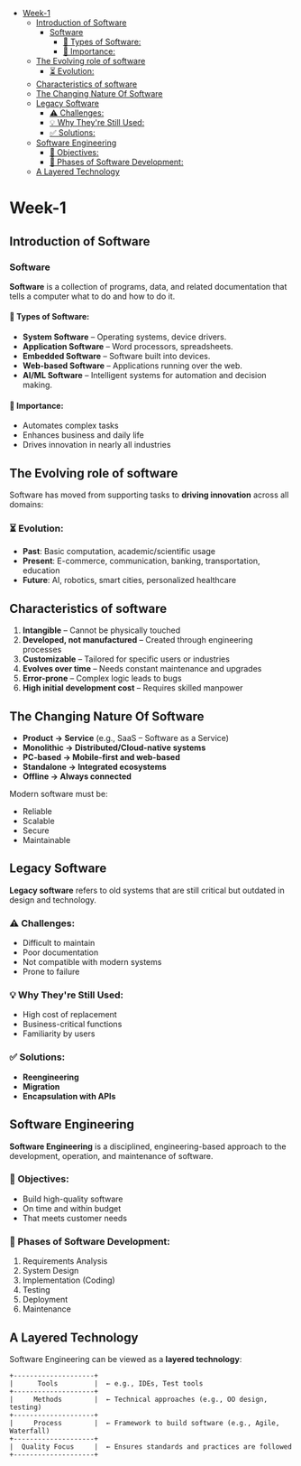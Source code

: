 - [Week-1](#week-1)
  - [Introduction of Software](#introduction-of-software)
    - [Software](#software)
      - [🔹 Types of Software:](#-types-of-software)
      - [🔹 Importance:](#-importance)
  - [The Evolving role of software](#the-evolving-role-of-software)
    - [⏳ Evolution:](#-evolution)
  - [Characteristics of software](#characteristics-of-software)
  - [The Changing Nature Of Software](#the-changing-nature-of-software)
  - [Legacy Software](#legacy-software)
    - [⚠️ Challenges:](#️-challenges)
    - [💡 Why They're Still Used:](#-why-theyre-still-used)
    - [✅ Solutions:](#-solutions)
  - [Software Engineering](#software-engineering)
    - [🎯 Objectives:](#-objectives)
    - [🔁 Phases of Software Development:](#-phases-of-software-development)
  - [A Layered Technology](#a-layered-technology)
# Week-1  
## Introduction of Software
### Software
**Software** is a collection of programs, data, and related documentation that tells a computer what to do and how to do it.
#### 🔹 Types of Software:
- **System Software** – Operating systems, device drivers.
- **Application Software** – Word processors, spreadsheets.
- **Embedded Software** – Software built into devices.
- **Web-based Software** – Applications running over the web.
- **AI/ML Software** – Intelligent systems for automation and decision making.
#### 🔹 Importance:
- Automates complex tasks
- Enhances business and daily life
- Drives innovation in nearly all industries
## The Evolving role of software
Software has moved from supporting tasks to **driving innovation** across all domains:

### ⏳ Evolution:
- **Past**: Basic computation, academic/scientific usage
- **Present**: E-commerce, communication, banking, transportation, education
- **Future**: AI, robotics, smart cities, personalized healthcare
## Characteristics of software
1. **Intangible** – Cannot be physically touched
2. **Developed, not manufactured** – Created through engineering processes
3. **Customizable** – Tailored for specific users or industries
4. **Evolves over time** – Needs constant maintenance and upgrades
5. **Error-prone** – Complex logic leads to bugs
6. **High initial development cost** – Requires skilled manpower
## The Changing Nature Of Software
- **Product → Service** (e.g., SaaS – Software as a Service)
- **Monolithic → Distributed/Cloud-native systems**
- **PC-based → Mobile-first and web-based**
- **Standalone → Integrated ecosystems**
- **Offline → Always connected**

Modern software must be:
- Reliable
- Scalable
- Secure
- Maintainable
## Legacy Software
**Legacy software** refers to old systems that are still critical but outdated in design and technology.

### ⚠️ Challenges:
- Difficult to maintain
- Poor documentation
- Not compatible with modern systems
- Prone to failure

### 💡 Why They're Still Used:
- High cost of replacement
- Business-critical functions
- Familiarity by users

### ✅ Solutions:
- **Reengineering**
- **Migration**
- **Encapsulation with APIs**
## Software Engineering

**Software Engineering** is a disciplined, engineering-based approach to the development, operation, and maintenance of software.

### 🎯 Objectives:
- Build high-quality software
- On time and within budget
- That meets customer needs

### 🔁 Phases of Software Development:
1. Requirements Analysis
2. System Design
3. Implementation (Coding)
4. Testing
5. Deployment
6. Maintenance

## A Layered Technology


Software Engineering can be viewed as a **layered technology**:
```text
+--------------------+
|      Tools         |  ← e.g., IDEs, Test tools
+--------------------+
|     Methods        |  ← Technical approaches (e.g., OO design, testing)
+--------------------+
|     Process        |  ← Framework to build software (e.g., Agile, Waterfall)
+--------------------+
|  Quality Focus     |  ← Ensures standards and practices are followed
+--------------------+
